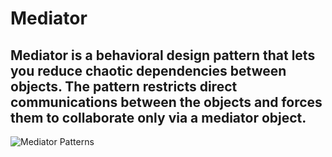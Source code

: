 # Mediator

## Mediator is a behavioral design pattern that lets you reduce chaotic dependencies between objects. The pattern restricts direct communications between the objects and forces them to collaborate only via a mediator object.

![Mediator Patterns](https://refactoring.guru/images/patterns/content/mediator/mediator.png)
